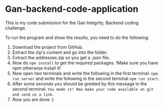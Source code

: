 # Gan-backend-code-application

This is my code submission for the Gan Integrity, Backend coding challenge.

To run the program and show the results, you need to do the following:
1. Download the project from GitHub.
2. Extract the zip's content and go into the folder.
3. Extract the addresses.zip so you get a .json file.
4. Now do ```npm install``` to get the required packages. !Make sure you have npm otherwise install it!
5. Now open two terminals and write the following in the first terminal: ```npm run server``` and write the following in the second terminal ```npm run start```.
6. After some seconds you should be greeted by this message in the second terminal: ```You made it! Now make your code available on git and send us a link```.
7. Now you are done :)
